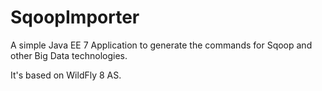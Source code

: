 SqoopImporter
=============

A simple Java EE 7 Application to generate the commands for Sqoop and other Big Data technologies.

It's based on WildFly 8 AS.